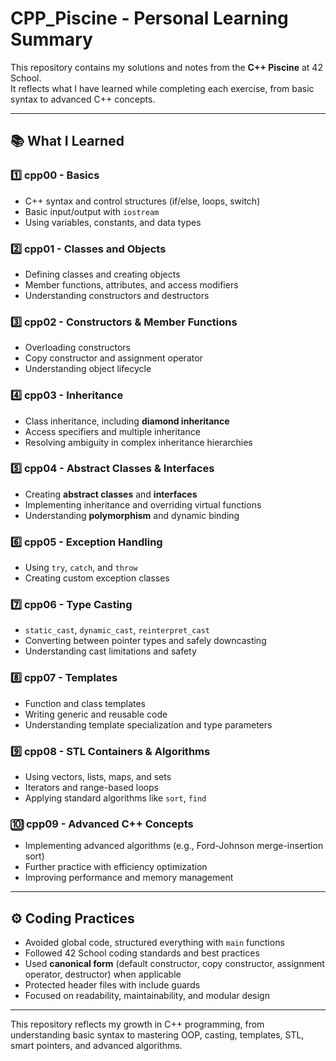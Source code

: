 # CPP_Piscine - Personal Learning Summary

This repository contains my solutions and notes from the **C++ Piscine** at 42 School.  
It reflects what I have learned while completing each exercise, from basic syntax to advanced C++ concepts.

---

## 📚 What I Learned

### 1️⃣ cpp00 - Basics
- C++ syntax and control structures (if/else, loops, switch)  
- Basic input/output with `iostream`  
- Using variables, constants, and data types  

### 2️⃣ cpp01 - Classes and Objects
- Defining classes and creating objects  
- Member functions, attributes, and access modifiers  
- Understanding constructors and destructors  

### 3️⃣ cpp02 - Constructors & Member Functions
- Overloading constructors  
- Copy constructor and assignment operator  
- Understanding object lifecycle  

### 4️⃣ cpp03 - Inheritance
- Class inheritance, including **diamond inheritance**  
- Access specifiers and multiple inheritance  
- Resolving ambiguity in complex inheritance hierarchies  

### 5️⃣ cpp04 - Abstract Classes & Interfaces
- Creating **abstract classes** and **interfaces**  
- Implementing inheritance and overriding virtual functions  
- Understanding **polymorphism** and dynamic binding  

### 6️⃣ cpp05 - Exception Handling
- Using `try`, `catch`, and `throw`  
- Creating custom exception classes  

### 7️⃣ cpp06 - Type Casting
- `static_cast`, `dynamic_cast`, `reinterpret_cast`  
- Converting between pointer types and safely downcasting  
- Understanding cast limitations and safety  

### 8️⃣ cpp07 - Templates
- Function and class templates  
- Writing generic and reusable code  
- Understanding template specialization and type parameters  

### 9️⃣ cpp08 - STL Containers & Algorithms
- Using vectors, lists, maps, and sets  
- Iterators and range-based loops  
- Applying standard algorithms like `sort`, `find`  

### 🔟 cpp09 - Advanced C++ Concepts
- Implementing advanced algorithms (e.g., Ford-Johnson merge-insertion sort)  
- Further practice with efficiency optimization  
- Improving performance and memory management  

---

## ⚙️ Coding Practices
- Avoided global code, structured everything with `main` functions  
- Followed 42 School coding standards and best practices  
- Used **canonical form** (default constructor, copy constructor, assignment operator, destructor) when applicable  
- Protected header files with include guards  
- Focused on readability, maintainability, and modular design  
---

This repository reflects my growth in C++ programming, from understanding basic syntax to mastering OOP, casting, templates, STL, smart pointers, and advanced algorithms.


